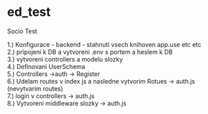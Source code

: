 # ed_test
Socio
Test

1.) Konfigurace - backend - stahnuti vsech knihoven app.use etc etc <br>
2.) pripojeni k DB a vytvoreni .env s portem a heslem k DB<br>
3.) vytvoreni controllers a modelu slozky<br>
4.) Definovani UserSchema<br>
5.) Controllers ->auth -> Register<br>
6.) Udelam routes v index js a nasledne vytvorim Rotues -> auth.js (nevytvarim routes)<br>
7.) login v controllers -> auth.js<br>
8.) Vytvoreni middleware slozky -> auth.js
